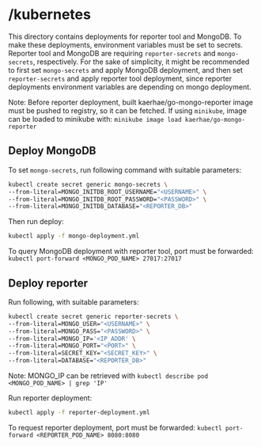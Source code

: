 # /kubernetes

This directory contains deployments for reporter tool and MongoDB. To make these deployments, environment variables must be set to secrets. Reporter tool and MongoDB are requiring `reporter-secrets` and `mongo-secrets`, respectively. For the sake of simplicity, it might be recommended to first set `mongo-secrets` and apply MongoDB deployment, and then set `reporter-secrets` and apply reporter tool deployment, since reporter deployments environment variables are depending on mongo deployment.

Note: Before reporter deployment, built kaerhae/go-mongo-reporter image must be pushed to registry, so it can be fetched. If using `minikube`, image can be loaded to minikube with: `minikube image load kaerhae/go-mongo-reporter`

## Deploy MongoDB
To set `mongo-secrets`, run following command with suitable parameters:
```bash
kubectl create secret generic mongo-secrets \
--from-literal=MONGO_INITDB_ROOT_USERNAME="<USERNAME>" \
--from-literal=MONGO_INITDB_ROOT_PASSWORD="<PASSWORD>" \
--from-literal=MONGO_INITDB_DATABASE="<REPORTER_DB>"
```

Then run deploy:
```bash
kubectl apply -f mongo-deployment.yml
```

To query MongoDB deployment with reporter tool, port must be forwarded:
`kubectl port-forward <MONGO_POD_NAME> 27017:27017`

## Deploy reporter

Run following, with suitable parameters:
```bash
kubectl create secret generic reporter-secrets \
--from-literal=MONGO_USER="<USERNAME>" \
--from-literal=MONGO_PASS="<PASSWORD>" \
--from-literal=MONGO_IP='<IP_ADDR' \
--from-literal=MONGO_PORT="<PORT>" \
--from-literal=SECRET_KEY="<SECRET_KEY>" \
--from-literal=DATABASE="<REPORTER_DB>"
```

Note: MONGO_IP can be retrieved with `kubectl describe pod <MONGO_POD_NAME> | grep 'IP'`

Run reporter deployment:
```bash
kubectl apply -f reporter-deployment.yml
```

To request reporter deployment, port must be forwarded:
`kubectl port-forward <REPORTER_POD_NAME> 8080:8080`
